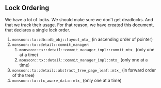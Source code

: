 Lock Ordering
----

We have a lot of locks.
We should make sure we don't get deadlocks.
And that we track their usage.
For that reason, we have created this document, that declares a single lock order.

1. `monsoon::tx::db::db_obj::layout_mtx_` (in ascending order of pointer)
2. `monsoon::tx::detail::commit_manager`:
    1. `monsoon::tx::detail::commit_manager_impl::commit_mtx_` (only one at a time)
    2. `monsoon::tx::detail::commit_manager_impl::mtx_` (only one at a time)
3. `monsoon::tx::detail::abstract_tree_page_leaf::mtx_` (in forward order of the tree)
4. `monsoon::tx::tx_aware_data::mtx_` (only one at a time)
